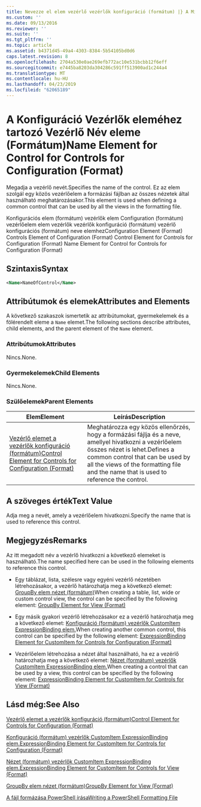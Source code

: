 ```yaml
---
title: Nevezze el elem vezérlő vezérlők konfiguráció (formátum) |} A Microsoft Docs
ms.custom: ''
ms.date: 09/13/2016
ms.reviewer: ''
ms.suite: ''
ms.tgt_pltfrm: ''
ms.topic: article
ms.assetid: b4371d45-49a4-4303-8384-5b54105bd0d6
caps.latest.revision: 8
ms.openlocfilehash: 2704a530e0ae269efb772ac10e531bcbb12f6eff
ms.sourcegitcommit: e7445ba8203da304286c591ff513900ad1c244a4
ms.translationtype: MT
ms.contentlocale: hu-HU
ms.lasthandoff: 04/23/2019
ms.locfileid: "62065189"
---
```

# <a name="name-element-for-control-for-controls-for-configuration-format"></a><span data-ttu-id="ca905-102">A Konfiguráció Vezérlők eleméhez tartozó Vezérlő Név eleme (Formátum)</span><span class="sxs-lookup"><span data-stu-id="ca905-102">Name Element for Control for Controls for Configuration (Format)</span></span>

<span data-ttu-id="ca905-103">Megadja a vezérlő nevét.</span><span class="sxs-lookup"><span data-stu-id="ca905-103">Specifies the name of the control.</span></span> <span data-ttu-id="ca905-104">Ez az elem szolgál egy közös vezérlőelem a formázási fájlban az összes nézetek által használható meghatározásakor.</span><span class="sxs-lookup"><span data-stu-id="ca905-104">This element is used when defining a common control that can be used by all the views in the formatting file.</span></span>

<span data-ttu-id="ca905-105">Konfigurációs elem (formátum) vezérlők elem Configuration (formátum) vezérlőelem elem vezérlők vezérlők konfiguráció (formátum) vezérlő konfigurációs (formátum) neve elemhez</span><span class="sxs-lookup"><span data-stu-id="ca905-105">Configuration Element (Format) Controls Element of Configuration (Format) Control Element for Controls for Configuration (Format) Name Element for Control for Controls for Configuration (Format)</span></span>

## <a name="syntax"></a><span data-ttu-id="ca905-106">Szintaxis</span><span class="sxs-lookup"><span data-stu-id="ca905-106">Syntax</span></span>

```xml
<Name>NameOfControl</Name>

```

## <a name="attributes-and-elements"></a><span data-ttu-id="ca905-107">Attribútumok és elemek</span><span class="sxs-lookup"><span data-stu-id="ca905-107">Attributes and Elements</span></span>

<span data-ttu-id="ca905-108">A következő szakaszok ismertetik az attribútumokat, gyermekelemek és a fölérendelt eleme a `Name` elemet.</span><span class="sxs-lookup"><span data-stu-id="ca905-108">The following sections describe attributes, child elements, and the parent element of the `Name` element.</span></span>

### <a name="attributes"></a><span data-ttu-id="ca905-109">Attribútumok</span><span class="sxs-lookup"><span data-stu-id="ca905-109">Attributes</span></span>

<span data-ttu-id="ca905-110">Nincs.</span><span class="sxs-lookup"><span data-stu-id="ca905-110">None.</span></span>

### <a name="child-elements"></a><span data-ttu-id="ca905-111">Gyermekelemek</span><span class="sxs-lookup"><span data-stu-id="ca905-111">Child Elements</span></span>

<span data-ttu-id="ca905-112">Nincs.</span><span class="sxs-lookup"><span data-stu-id="ca905-112">None.</span></span>

### <a name="parent-elements"></a><span data-ttu-id="ca905-113">Szülőelemek</span><span class="sxs-lookup"><span data-stu-id="ca905-113">Parent Elements</span></span>

|<span data-ttu-id="ca905-114">Elem</span><span class="sxs-lookup"><span data-stu-id="ca905-114">Element</span></span>|<span data-ttu-id="ca905-115">Leírás</span><span class="sxs-lookup"><span data-stu-id="ca905-115">Description</span></span>|
|-------------|-----------------|
|[<span data-ttu-id="ca905-116">Vezérlő elemet a vezérlők konfiguráció (formátum)</span><span class="sxs-lookup"><span data-stu-id="ca905-116">Control Element for Controls for Configuration (Format)</span></span>](./control-element-for-controls-for-configuration-format.md)|<span data-ttu-id="ca905-117">Meghatározza egy közös ellenőrzés, hogy a formázási fájlja és a neve, amellyel hivatkozni a vezérlőelem összes nézet is lehet.</span><span class="sxs-lookup"><span data-stu-id="ca905-117">Defines a common control that can be used by all the views of the formatting file and the name that is used to reference the control.</span></span>|

## <a name="text-value"></a><span data-ttu-id="ca905-118">A szöveges érték</span><span class="sxs-lookup"><span data-stu-id="ca905-118">Text Value</span></span>

<span data-ttu-id="ca905-119">Adja meg a nevét, amely a vezérlőelem hivatkozni.</span><span class="sxs-lookup"><span data-stu-id="ca905-119">Specify the name that is used to reference this control.</span></span>

## <a name="remarks"></a><span data-ttu-id="ca905-120">Megjegyzés</span><span class="sxs-lookup"><span data-stu-id="ca905-120">Remarks</span></span>

<span data-ttu-id="ca905-121">Az itt megadott név a vezérlő hivatkozni a következő elemeket is használható.</span><span class="sxs-lookup"><span data-stu-id="ca905-121">The name specified here can be used in the following elements to reference this control.</span></span>

- <span data-ttu-id="ca905-122">Egy táblázat, lista, szélesre vagy egyéni vezérlő nézetében létrehozásakor, a vezérlő határozhatja meg a következő elemet: [GroupBy elem nézet (formátum)](./groupby-element-for-view-format.md)</span><span class="sxs-lookup"><span data-stu-id="ca905-122">When creating a table, list, wide or custom control view, the control can be specified by the following element: [GroupBy Element for View (Format)](./groupby-element-for-view-format.md)</span></span>

- <span data-ttu-id="ca905-123">Egy másik gyakori vezérlő létrehozásakor ez a vezérlő határozhatja meg a következő elemet: [Konfiguráció (formátum) vezérlők CustomItem ExpressionBinding elem.](./expressionbinding-element-for-customitem-for-controls-for-configuration-format.md)</span><span class="sxs-lookup"><span data-stu-id="ca905-123">When creating another common control, this control can be specified by the following element: [ExpressionBinding Element for CustomItem for Controls for Configuration (Format)](./expressionbinding-element-for-customitem-for-controls-for-configuration-format.md)</span></span>

- <span data-ttu-id="ca905-124">Vezérlőelem létrehozása a nézet által használható, ha ez a vezérlő határozhatja meg a következő elemet: [Nézet (formátum) vezérlők CustomItem ExpressionBinding elem.](./expressionbinding-element-for-customitem-for-controls-for-view-format.md)</span><span class="sxs-lookup"><span data-stu-id="ca905-124">When creating a control that can be used by a view, this control can be specified by the following element: [ExpressionBinding Element for CustomItem for Controls for View (Format)](./expressionbinding-element-for-customitem-for-controls-for-view-format.md)</span></span>

## <a name="see-also"></a><span data-ttu-id="ca905-125">Lásd még:</span><span class="sxs-lookup"><span data-stu-id="ca905-125">See Also</span></span>

[<span data-ttu-id="ca905-126">Vezérlő elemet a vezérlők konfiguráció (formátum)</span><span class="sxs-lookup"><span data-stu-id="ca905-126">Control Element for Controls for Configuration (Format)</span></span>](./control-element-for-controls-for-configuration-format.md)

[<span data-ttu-id="ca905-127">Konfiguráció (formátum) vezérlők CustomItem ExpressionBinding elem.</span><span class="sxs-lookup"><span data-stu-id="ca905-127">ExpressionBinding Element for CustomItem for Controls for Configuration (Format)</span></span>](./expressionbinding-element-for-customitem-for-controls-for-configuration-format.md)

[<span data-ttu-id="ca905-128">Nézet (formátum) vezérlők CustomItem ExpressionBinding elem.</span><span class="sxs-lookup"><span data-stu-id="ca905-128">ExpressionBinding Element for CustomItem for Controls for View (Format)</span></span>](./expressionbinding-element-for-customitem-for-controls-for-view-format.md)

[<span data-ttu-id="ca905-129">GroupBy elem nézet (formátum)</span><span class="sxs-lookup"><span data-stu-id="ca905-129">GroupBy Element for View (Format)</span></span>](./groupby-element-for-view-format.md)

[<span data-ttu-id="ca905-130">A fájl formázása PowerShell írása</span><span class="sxs-lookup"><span data-stu-id="ca905-130">Writing a PowerShell Formatting File</span></span>](./writing-a-powershell-formatting-file.md)
